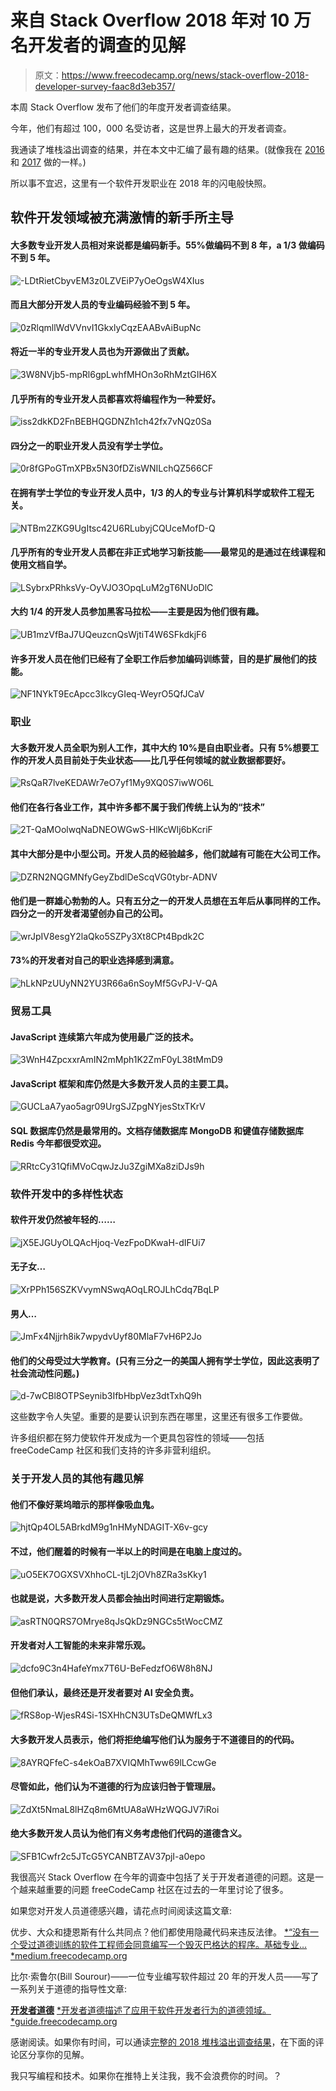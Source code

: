 # 来自 Stack Overflow 2018 年对 10 万名开发者的调查的见解

> 原文：<https://www.freecodecamp.org/news/stack-overflow-2018-developer-survey-faac8d3eb357/>

本周 Stack Overflow 发布了他们的年度开发者调查结果。

今年，他们有超过 100，000 名受访者，这是世界上最大的开发者调查。

我通读了堆栈溢出调查的结果，并在本文中汇编了最有趣的结果。(就像我在 [2016](https://medium.freecodecamp.com/2-out-of-3-developers-are-self-taught-and-other-insights-from-stack-overflow-s-2016-survey-of-50-8cf0ee5d4c21#.lkodanohw) 和 [2017](https://medium.freecodecamp.org/73-of-programmers-are-web-developers-and-other-insights-from-stack-overflows-massive-2017-survey-89a13b11e370) 做的一样。)

所以事不宜迟，这里有一个软件开发职业在 2018 年的闪电般快照。

## 软件开发领域被充满激情的新手所主导

#### 大多数专业开发人员相对来说都是编码新手。55%做编码不到 8 年，a 1/3 做编码不到 5 年。

![-LDtRietCbyvEM3z0LZVEiP7yOeOgsW4XIus](img/5ad6df414f133e033004f915d79a9464.png)

#### 而且大部分开发人员的专业编码经验不到 5 年。

![0zRlqmllWdVVnvI1GkxlyCqzEAABvAiBupNc](img/4526842e9fc70198bcd474b4d54301a8.png)

#### 将近一半的专业开发人员也为开源做出了贡献。

![3W8NVjb5-mpRl6gpLwhfMHOn3oRhMztGIH6X](img/00063348f5d112e2d62308f7274e0c32.png)

#### 几乎所有的专业开发人员都喜欢将编程作为一种爱好。

![iss2dkKD2FnBEBHQGDNZh1ch42fx7vNQz0Sa](img/49cbef4451e5b7209db74a27e552d416.png)

#### 四分之一的职业开发人员没有学士学位。

![0r8fGPoGTmXPBx5N30fDZisWNILchQZ566CF](img/8b21d807b0a068040924fef77bb72bb4.png)

#### 在拥有学士学位的专业开发人员中，1/3 的人的专业与计算机科学或软件工程无关。

![NTBm2ZKG9UgItsc42U6RLubyjCQUceMofD-Q](img/ee8ad11d7f948d2e47dd6bb72183da40.png)

#### 几乎所有的专业开发人员都在非正式地学习新技能——最常见的是通过在线课程和使用文档自学。

![LSybrxPRhksVy-OyVJO3OpqLuM2gT6NUoDlC](img/c65dcc2e0689851a625b3809ba4b835f.png)

#### 大约 1/4 的开发人员参加黑客马拉松——主要是因为他们很有趣。

![UB1mzVfBaJ7UQeuzcnQsWjtiT4W6SFkdkjF6](img/d600bc3e8492f106766d6c557d29ffc4.png)

#### 许多开发人员在他们已经有了全职工作后参加编码训练营，目的是扩展他们的技能。

![NF1NYkT9EcApcc3IkcyGIeq-WeyrO5QfJCaV](img/7ad5db793b5c4958cb78ebea3c53790e.png)

### 职业

#### 大多数开发人员全职为别人工作，其中大约 10%是自由职业者。只有 5%想要工作的开发人员目前处于失业状态——比几乎任何领域的就业数据都要好。

![RsQaR7lveKEDAWr7eO7yf1My9XQ0S7iwWO6L](img/cd9f9ac82cd63b0eaf0ad83e587e5aa1.png)

#### 他们在各行各业工作，其中许多都不属于我们传统上认为的“技术”

![2T-QaMOolwqNaDNEOWGwS-HlKcWIj6bKcriF](img/4282bb60ee304b88ef1a8de46b8718f3.png)

#### 其中大部分是中小型公司。开发人员的经验越多，他们就越有可能在大公司工作。

![DZRN2NQGMNfyGeyZbdlDeScqVG0tybr-ADNV](img/603b64c0b2da7af5d9e92bd74408bc65.png)

#### 他们是一群雄心勃勃的人。只有五分之一的开发人员想在五年后从事同样的工作。四分之一的开发者渴望创办自己的公司。

![wrJpIV8esgY2laQko5SZPy3Xt8CPt4Bpdk2C](img/78cd4ae67d886589b22c5ffa8962e3c5.png)

#### 73%的开发者对自己的职业选择感到满意。

![hLkNPzUUyNN2YU3R66a6nSoyMf5GvPJ-V-QA](img/8aafd815e10f1cf6de608a73c802f862.png)

### 贸易工具

#### JavaScript 连续第六年成为使用最广泛的技术。

![3WnH4ZpcxxrAmIN2mMph1K2ZmF0yL38tMmD9](img/8cbdf4ef4a26ef7233b53a07ce183581.png)

#### JavaScript 框架和库仍然是大多数开发人员的主要工具。

![GUCLaA7yao5agr09UrgSJZpgNYjesStxTKrV](img/78710627ae37a2a6f7c99e1444491573.png)

#### SQL 数据库仍然是最常用的。文档存储数据库 MongoDB 和键值存储数据库 Redis 今年都很受欢迎。

![RRtcCy31QfiMVoCqwJzJu3ZgiMXa8ziDJs9h](img/81c65baa2f60fcf05ccbb18e0cbcd5a8.png)

### 软件开发中的多样性状态

#### 软件开发仍然被年轻的……

![jX5EJGUyOLQAcHjoq-VezFpoDKwaH-dIFUi7](img/dbdbce45d040c142a3aea024e7334d61.png)

#### 无子女…

![XrPPh156SZKVvymNSwqAOqLROJLhCdq7BqLP](img/0ddea7eb18b223beb7f6f8efd83434c4.png)

#### 男人…

![JmFx4Njjrh8ik7wpydvUyf80MlaF7vH6P2Jo](img/bb13251fe47cf505c4068749769f67d2.png)

#### 他们的父母受过大学教育。(只有三分之一的美国人拥有学士学位，因此这表明了社会流动性问题。)

![d-7wCBl8OTPSeynib3IfbHbpVez3dtTxhQ9h](img/6f6615c8ae518c09c2b701c984893e05.png)

这些数字令人失望。重要的是要认识到东西在哪里，这里还有很多工作要做。

许多组织都在努力使软件开发成为一个更具包容性的领域——包括 freeCodeCamp 社区和我们支持的许多非营利组织。

### 关于开发人员的其他有趣见解

#### 他们不像好莱坞暗示的那样像吸血鬼。

![hjtQp4OL5ABrkdM9g1nHMyNDAGIT-X6v-gcy](img/af70a56fca762faa848b7cb0eb632eed.png)

#### 不过，他们醒着的时候有一半以上的时间是在电脑上度过的。

![uO5EK7OGXSVXhhoCL-tjL2jOVh8ZRa3sKky1](img/b44c5576d0bbf8d40249538f38ef188e.png)

#### 也就是说，大多数开发人员都会抽出时间进行定期锻炼。

![asRTN0QRS7OMrye8qJsQkDz9NGCs5tWocCMZ](img/2b952cbbf3b9413c6b86e685dbbf9d5c.png)

#### 开发者对人工智能的未来非常乐观。

![dcfo9C3n4HafeYmx7T6U-BeFedzfO6W8h8NJ](img/c6a2ac696aa10b54ac0c2ff03ae4e4bd.png)

#### 但他们承认，最终还是开发者要对 AI 安全负责。

![fRS8op-WjesR4Si-1SXHhCN3UTsDeQMWfLx3](img/0b78d2e5a0746a16ff980ff8c5e78f75.png)

#### 大多数开发人员表示，他们将拒绝编写他们认为服务于不道德目的的代码。

![8AYRQFfeC-s4ekOaB7XVIQMhTww69lLCcwGe](img/6af4f4b4a3d75b5b49862207888f8e91.png)

#### 尽管如此，他们认为不道德的行为应该归咎于管理层。

![ZdXt5NmaL8lHZq8m6MtUA8aWHzWQGJV7iRoi](img/45c6d161529b6929da441f567b56d389.png)

#### 绝大多数开发人员认为他们有义务考虑他们代码的道德含义。

![SFB1Cwfr2c5JTcG5YCANBTZAV37pjI-a0epo](img/298522a7135dc6ef5e40404f10ad5bde.png)

我很高兴 Stack Overflow 在今年的调查中包括了关于开发者道德的问题。这是一个越来越重要的问题 freeCodeCamp 社区在过去的一年里讨论了很多。

如果您对开发人员道德感兴趣，请花点时间阅读这篇文章:

优步、大众和捷恩斯有什么共同点？他们都使用隐藏代码来违反法律。
[*“没有一个受过道德训练的软件工程师会同意编写一个毁灭巴格达的程序。基础专业…*medium.freecodecamp.org](https://medium.freecodecamp.org/dark-genius-how-programmers-at-uber-volkswagen-and-zenefits-helped-their-employers-break-the-law-b7a7939c6591)

比尔·索鲁尔(Bill Sourour)——一位专业编写软件超过 20 年的开发人员——写了一系列关于道德的指导性文章:

[**开发者道德**](https://guide.freecodecamp.org/developer-ethics#developer-ethics-panel)
[*开发者道德描述了应用于软件开发者行为的道德领域。*guide.freecodecamp.org](https://guide.freecodecamp.org/developer-ethics#developer-ethics-panel)

感谢阅读。如果你有时间，可以通读[完整的 2018 堆栈溢出调查结果](https://insights.stackoverflow.com/survey/2018/?utm_source=Iterable&utm_medium=email&utm_campaign=dev-survey-2018-promotion)，在下面的评论区分享你的见解。

我只写编程和技术。如果你在推特上关注我，我不会浪费你的时间。？